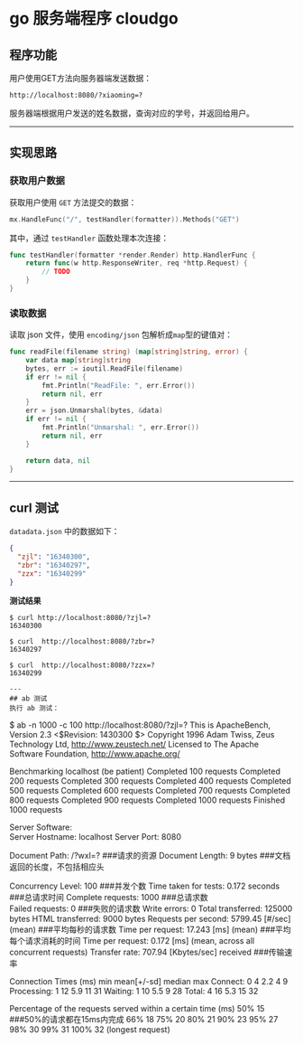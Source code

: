 # go 服务端程序 cloudgo
## 程序功能
用户使用GET方法向服务器端发送数据：
```
http://localhost:8080/?xiaoming=?
```
服务器端根据用户发送的姓名数据，查询对应的学号，并返回给用户。

---
## 实现思路
### 获取用户数据
获取用户使用 ```GET``` 方法提交的数据：
```go
mx.HandleFunc("/", testHandler(formatter)).Methods("GET")
```
其中，通过 ```testHandler``` 函数处理本次连接：
```go
func testHandler(formatter *render.Render) http.HandlerFunc {
    return func(w http.ResponseWriter, req *http.Request) {
        // TODO
    }
}
```
### 读取数据
读取 json 文件，使用 ```encoding/json``` 包解析成```map```型的键值对：
```go
func readFile(filename string) (map[string]string, error) {
    var data map[string]string
    bytes, err := ioutil.ReadFile(filename)
    if err != nil {
        fmt.Println("ReadFile: ", err.Error())
        return nil, err
    }
    err = json.Unmarshal(bytes, &data)
    if err != nil {
        fmt.Println("Unmarshal: ", err.Error())
        return nil, err
    }

    return data, nil
}
```
---
## curl 测试
```datadata.json``` 中的数据如下：
```json
{
  "zjl": "16340300",
  "zbr": "16340297",
  "zzx": "16340299"
}
```
**测试结果**
```
$ curl http://localhost:8080/?zjl=?
16340300

$ curl  http://localhost:8080/?zbr=?
16340297

$ curl  http://localhost:8080/?zzx=?
16340299

---
## ab 测试
执行 ab 测试：
```
$ ab -n 1000 -c 100 http://localhost:8080/?zjl=?
This is ApacheBench, Version 2.3 <$Revision: 1430300 $>
Copyright 1996 Adam Twiss, Zeus Technology Ltd, http://www.zeustech.net/
Licensed to The Apache Software Foundation, http://www.apache.org/

Benchmarking localhost (be patient)
Completed 100 requests
Completed 200 requests
Completed 300 requests
Completed 400 requests
Completed 500 requests
Completed 600 requests
Completed 700 requests
Completed 800 requests
Completed 900 requests
Completed 1000 requests
Finished 1000 requests


Server Software:        
Server Hostname:        localhost
Server Port:            8080

Document Path:          /?wxl=?                       ###请求的资源
Document Length:        9 bytes                       ###文档返回的长度，不包括相应头

Concurrency Level:      100                           ###并发个数
Time taken for tests:   0.172 seconds                 ###总请求时间
Complete requests:      1000                          ###总请求数  
Failed requests:        0                             ###失败的请求数
Write errors:           0
Total transferred:      125000 bytes
HTML transferred:       9000 bytes
Requests per second:    5799.45 [#/sec] (mean)        ###平均每秒的请求数
Time per request:       17.243 [ms] (mean)            ###平均每个请求消耗的时间
Time per request:       0.172 [ms] (mean, across all concurrent requests)
Transfer rate:          707.94 [Kbytes/sec] received  ###传输速率

Connection Times (ms)
              min  mean[+/-sd] median   max
Connect:        0    4   2.2      4       9
Processing:     1   12   5.9     11      31
Waiting:        1   10   5.5      9      28
Total:          4   16   5.3     15      32

Percentage of the requests served within a certain time (ms)
  50%     15                                          ###50%的请求都在15ms内完成
  66%     18
  75%     20
  80%     21
  90%     23
  95%     27
  98%     30
  99%     31
 100%     32 (longest request)
```

